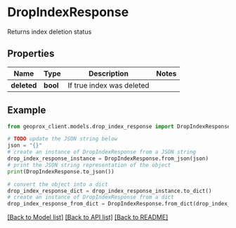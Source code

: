 # DropIndexResponse

Returns index deletion status

## Properties

Name | Type | Description | Notes
------------ | ------------- | ------------- | -------------
**deleted** | **bool** | If true index was deleted | 

## Example

```python
from geoprox_client.models.drop_index_response import DropIndexResponse

# TODO update the JSON string below
json = "{}"
# create an instance of DropIndexResponse from a JSON string
drop_index_response_instance = DropIndexResponse.from_json(json)
# print the JSON string representation of the object
print(DropIndexResponse.to_json())

# convert the object into a dict
drop_index_response_dict = drop_index_response_instance.to_dict()
# create an instance of DropIndexResponse from a dict
drop_index_response_from_dict = DropIndexResponse.from_dict(drop_index_response_dict)
```
[[Back to Model list]](../README.md#documentation-for-models) [[Back to API list]](../README.md#documentation-for-api-endpoints) [[Back to README]](../README.md)


